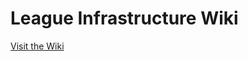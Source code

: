 # League Infrastructure Wiki

[Visit the Wiki](https://github.com/league-infrastructure/league-infrastructure/wiki)

